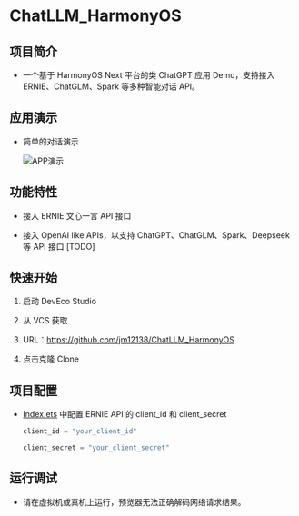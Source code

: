 # ChatLLM_HarmonyOS
## 项目简介
* 一个基于 HarmonyOS Next 平台的类 ChatGPT 应用 Demo，支持接入 ERNIE、ChatGLM、Spark 等多种智能对话 API。

## 应用演示
* 简单的对话演示

    ![APP演示](https://i-blog.csdnimg.cn/direct/ae48d62182a344f9b3699ca76bdd703d.gif)

## 功能特性
- 接入 ERNIE 文心一言 API 接口

- 接入 OpenAI like APIs，以支持 ChatGPT、ChatGLM、Spark、Deepseek 等 API 接口 [TODO]

## 快速开始
1. 启动 DevEco Studio

2. 从 VCS 获取

3. URL：https://github.com/jm12138/ChatLLM_HarmonyOS

4. 点击克隆 Clone


## 项目配置
* [Index.ets](./entry/src/main/ets/pages/Index.ets) 中配置 ERNIE API 的 client_id 和 client_secret

    ```ts
    client_id = "your_client_id"

    client_secret = "your_client_secret"
    ```

## 运行调试
* 请在虚拟机或真机上运行，预览器无法正确解码网络请求结果。